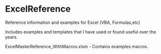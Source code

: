 # ExcelReference
Reference information and examples for Excel (VBA, Formulas,etc)

Includes examples and templates that I have used or found useful over the years.  

ExcelMasterReference_WithMacros.xlsm - Contains examples macros.
